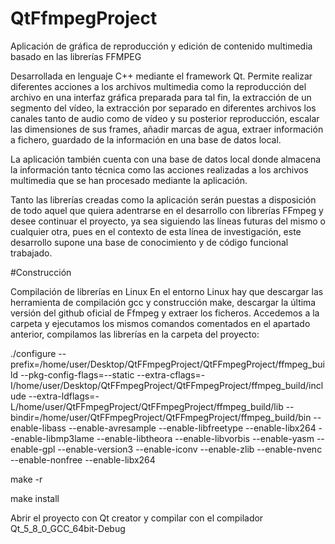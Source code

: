 # QtFfmpegProject
Aplicación de gráfica de reproducción y edición de contenido multimedia basado en las librerías FFMPEG

Desarrollada en lenguaje C++ mediante el framework Qt. 
Permite realizar diferentes acciones a los archivos multimedia como la reproducción del archivo en una interfaz gráfica preparada para tal fin, la extracción de un segmento del vídeo, la extracción por separado en diferentes archivos los canales tanto de audio como de vídeo y su posterior reproducción, escalar las dimensiones de sus frames, añadir marcas de agua, extraer información a fichero, guardado de la información en una base de datos local. 

La aplicación también cuenta con una base de datos local donde almacena la información tanto técnica como las acciones realizadas
a los archivos multimedia que se han procesado mediante la aplicación. 

Tanto las librerías creadas como la aplicación serán puestas a disposición de todo aquel que quiera adentrarse en el desarrollo 
con librerías FFmpeg y desee continuar el proyecto, ya sea siguiendo las líneas futuras del mismo o cualquier otra, 
pues en el contexto de esta línea de investigación, este desarrollo supone una base de conocimiento y de código funcional
trabajado.

#Construcción

Compilación de librerías en Linux
En el entorno Linux hay que descargar las herramienta de compilación gcc y construcción make, descargar la última versión del github oficial de Ffmpeg y extraer los ficheros. Accedemos a la carpeta y ejecutamos los mismos comandos comentados en el apartado anterior, compilamos las librerías en la carpeta del proyecto:

./configure --prefix=/home/user/Desktop/QtFFmpegProject/QtFFmpegProject/ffmpeg_build --pkg-config-flags=--static 
--extra-cflags=-I/home/user/Desktop/QtFFmpegProject/QtFFmpegProject/ffmpeg_build/include
--extra-ldflags=-L/home/user/QtFFmpegProject/QtFFmpegProject/ffmpeg_build/lib 
--bindir=/home/user/QtFFmpegProject/QtFFmpegProject/ffmpeg_build/bin 
--enable-libass --enable-avresample --enable-libfreetype 
--enable-libx264 --enable-libmp3lame --enable-libtheora --enable-libvorbis --enable-yasm --enable-gpl --enable-version3 
--enable-iconv --enable-zlib --enable-nvenc --enable-nonfree --enable-libx264
 
make -r

make install

Abrir el proyecto con Qt creator y compilar con el compilador Qt_5_8_0_GCC_64bit-Debug
